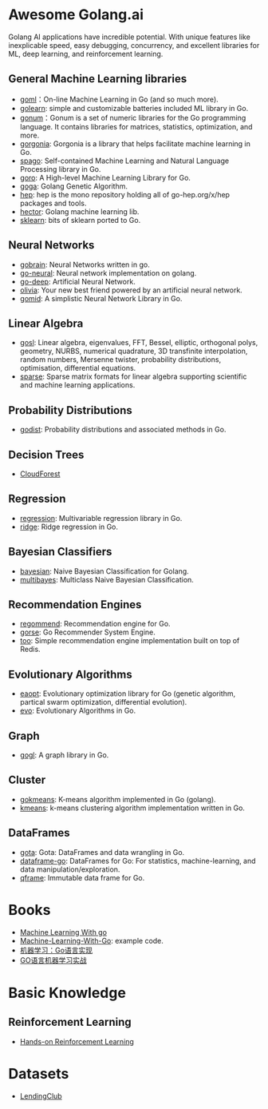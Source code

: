 # Awesome Golang.ai

Golang AI applications have incredible potential. With unique features like inexplicable speed, easy debugging, concurrency, and excellent libraries for ML, deep learning, and reinforcement learning.

## General Machine Learning libraries

- [goml](https://github.com/cdipaolo/goml)：On-line Machine Learning in Go (and so much more).
- [golearn](https://github.com/sjwhitworth/golearn): simple and customizable batteries included ML library in Go.
- [gonum](https://github.com/gonum/gonum)：Gonum is a set of numeric libraries for the Go programming language. It contains libraries for matrices, statistics, optimization, and more.
- [gorgonia](https://github.com/gorgonia/gorgonia): Gorgonia is a library that helps facilitate machine learning in Go.
- [spago](https://github.com/nlpodyssey/spago): Self-contained Machine Learning and Natural Language Processing library in Go.
- [goro](https://github.com/aunum/goro): A High-level Machine Learning Library for Go.
- [goga](https://github.com/tomcraven/goga): Golang Genetic Algorithm.
- [hep](https://github.com/go-hep/hep): hep is the mono repository holding all of go-hep.org/x/hep packages and tools.
- [hector](https://github.com/xlvector/hector): Golang machine learning lib.
- [sklearn](https://github.com/pa-m/sklearn): bits of sklearn ported to Go.

## Neural Networks

- [gobrain](https://github.com/goml/gobrain): Neural Networks written in go.
- [go-neural](https://github.com/NOX73/go-neural): Neural network implementation on golang.
- [go-deep](https://github.com/patrikeh/go-deep): Artificial Neural Network.
- [olivia](https://github.com/olivia-ai/olivia): Your new best friend powered by an artificial neural network.
- [gomid](https://github.com/surenderthakran/gomind): A simplistic Neural Network Library in Go.

## Linear Algebra

- [gosl](https://github.com/cpmech/gosl): Linear algebra, eigenvalues, FFT, Bessel, elliptic, orthogonal polys, geometry, NURBS, numerical quadrature, 3D transfinite interpolation, random numbers, Mersenne twister, probability distributions, optimisation, differential equations.
- [sparse](https://github.com/james-bowman/sparse): Sparse matrix formats for linear algebra supporting scientific and machine learning applications.

## Probability Distributions

- [godist](https://github.com/e-dard/godist): Probability distributions and associated methods in Go.

## Decision Trees

- [CloudForest](https://github.com/ryanbressler/CloudForest)
## Regression

- [regression](https://github.com/sajari/regression): Multivariable regression library in Go.
- [ridge](https://github.com/promacanthus/ridge): Ridge regression in Go.

## Bayesian Classifiers

- [bayesian](https://github.com/jbrukh/bayesian): Naive Bayesian Classification for Golang.
- [multibayes](https://github.com/lytics/multibayes): Multiclass Naive Bayesian Classification.

## Recommendation Engines

- [regommend](https://github.com/muesli/regommend): Recommendation engine for Go.
- [gorse](https://github.com/zhenghaoz/gorse): Go Recommender System Engine.
- [too](https://github.com/FurqanSoftware/too): Simple recommendation engine implementation built on top of Redis.

## Evolutionary Algorithms

- [eaopt](https://github.com/MaxHalford/eaopt): Evolutionary optimization library for Go (genetic algorithm, partical swarm optimization, differential evolution).
- [evo](https://github.com/cbarrick/evo): Evolutionary Algorithms in Go.

## Graph

- [gogl](https://github.com/sdboyer/gogl): A graph library in Go.

## Cluster

- [gokmeans](https://github.com/mash/gokmeans): K-means algorithm implemented in Go (golang).
- [kmeans](https://github.com/muesli/kmeans): k-means clustering algorithm implementation written in Go.

## DataFrames

- [gota](https://github.com/go-gota/gota): Gota: DataFrames and data wrangling in Go.
- [dataframe-go](https://github.com/rocketlaunchr/dataframe-go): DataFrames for Go: For statistics, machine-learning, and data manipulation/exploration.
- [qframe](https://github.com/tobgu/qframe): Immutable data frame for Go.

# Books

- [Machine Learning With go](https://github.com/promacanthus/awesome-golang-ai/blob/main/books/Machine%20Learning%20with%20Go.pdf)
- [Machine-Learning-With-Go](https://github.com/promacanthus/Machine-Learning-With-Go): example code.
- [机器学习：Go语言实现](https://github.com/promacanthus/awesome-golang-ai/blob/main/books/%E6%9C%BA%E5%99%A8%E5%AD%A6%E4%B9%A0%20Go%E8%AF%AD%E8%A8%80%E5%AE%9E%E7%8E%B0.pdf)
- [GO语言机器学习实战](https://book.douban.com/subject/35037170/)

# Basic Knowledge

## Reinforcement Learning

- [Hands-on Reinforcement Learning](https://hrl.boyuai.com/)

# Datasets

- [LendingClub]()